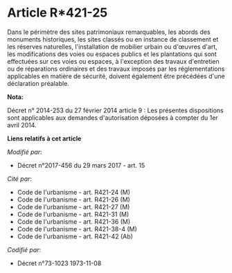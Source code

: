 # Article R*421-25

Dans le périmètre des sites patrimoniaux remarquables, les abords des monuments historiques, les sites classés ou en instance
de classement et les réserves naturelles, l'installation de mobilier urbain ou d'œuvres d'art, les modifications des voies ou
espaces publics et les plantations qui sont effectuées sur ces voies ou espaces, à l'exception des travaux d'entretien ou de
réparations ordinaires et des travaux imposés par les réglementations applicables en matière de sécurité, doivent également
être précédées d'une déclaration préalable.

**Nota:**

Décret n° 2014-253 du 27 février 2014 article 9 : Les présentes dispositions sont applicables aux demandes d'autorisation
déposées à compter du 1er avril 2014.

**Liens relatifs à cet article**

_Modifié par_:

  - Décret n°2017-456 du 29 mars 2017 - art. 15

_Cité par_:

  - Code de l'urbanisme - art. R421-24 (M)
  - Code de l'urbanisme - art. R421-26 (M)
  - Code de l'urbanisme - art. R421-27 (M)
  - Code de l'urbanisme - art. R421-31 (M)
  - Code de l'urbanisme - art. R421-36 (M)
  - Code de l'urbanisme - art. R421-38-4 (M)
  - Code de l'urbanisme - art. R421-42 (Ab)

_Codifié par_:

  - Décret n°73-1023 1973-11-08
